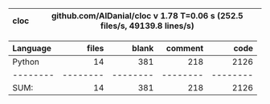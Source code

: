 cloc|github.com/AlDanial/cloc v 1.78  T=0.06 s (252.5 files/s, 49139.8 lines/s)
--- | ---

Language|files|blank|comment|code
:-------|-------:|-------:|-------:|-------:
Python|14|381|218|2126
--------|--------|--------|--------|--------
SUM:|14|381|218|2126

